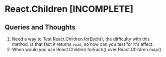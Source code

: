 # React.Children [INCOMPLETE]
## Queries and Thoughts
1) Need a way to Test React.Children.forEach(), the difficulty with this method, is that fact it returns `void`, so how can you test for it's affect.
2) When would you use React.Children.forEach() over React.Children.map()